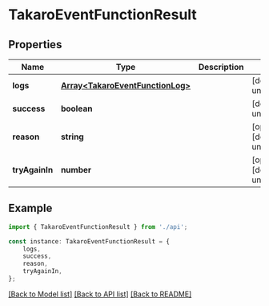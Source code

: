 # TakaroEventFunctionResult


## Properties

Name | Type | Description | Notes
------------ | ------------- | ------------- | -------------
**logs** | [**Array&lt;TakaroEventFunctionLog&gt;**](TakaroEventFunctionLog.md) |  | [default to undefined]
**success** | **boolean** |  | [default to undefined]
**reason** | **string** |  | [optional] [default to undefined]
**tryAgainIn** | **number** |  | [optional] [default to undefined]

## Example

```typescript
import { TakaroEventFunctionResult } from './api';

const instance: TakaroEventFunctionResult = {
    logs,
    success,
    reason,
    tryAgainIn,
};
```

[[Back to Model list]](../README.md#documentation-for-models) [[Back to API list]](../README.md#documentation-for-api-endpoints) [[Back to README]](../README.md)
